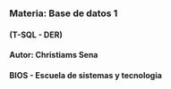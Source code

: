 ### Materia: Base de datos 1
#### (T-SQL - DER)
#### Autor: Christiams Sena
#### BIOS - Escuela de sistemas y tecnologia
